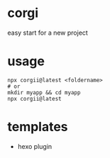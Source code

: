 # corgi
easy start for a new project

# usage
```shell
npx corgii@latest <foldername>
# or
mkdir myapp && cd myapp
npx corgii@latest
```

# templates
- hexo plugin
